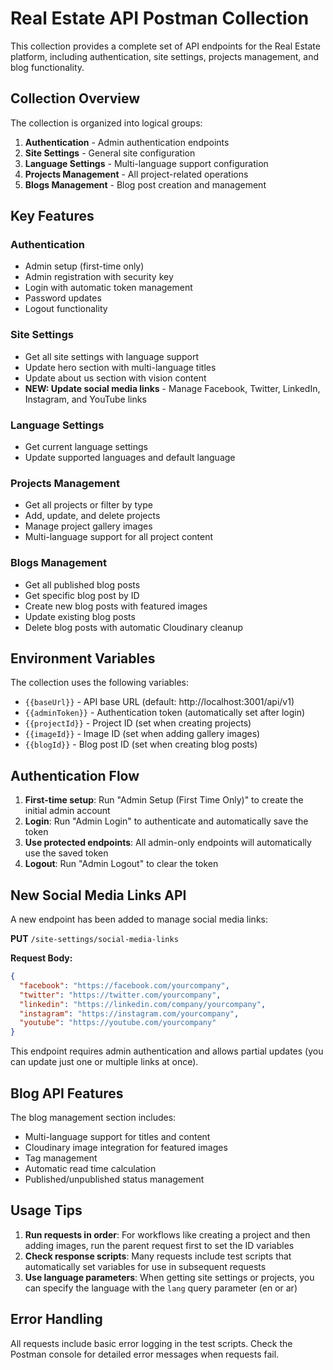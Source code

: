 # Real Estate API Postman Collection

This collection provides a complete set of API endpoints for the Real Estate platform, including authentication, site settings, projects management, and blog functionality.

## Collection Overview

The collection is organized into logical groups:

1. **Authentication** - Admin authentication endpoints
2. **Site Settings** - General site configuration
3. **Language Settings** - Multi-language support configuration
4. **Projects Management** - All project-related operations
5. **Blogs Management** - Blog post creation and management

## Key Features

### Authentication
- Admin setup (first-time only)
- Admin registration with security key
- Login with automatic token management
- Password updates
- Logout functionality

### Site Settings
- Get all site settings with language support
- Update hero section with multi-language titles
- Update about us section with vision content
- **NEW: Update social media links** - Manage Facebook, Twitter, LinkedIn, Instagram, and YouTube links

### Language Settings
- Get current language settings
- Update supported languages and default language

### Projects Management
- Get all projects or filter by type
- Add, update, and delete projects
- Manage project gallery images
- Multi-language support for all project content

### Blogs Management
- Get all published blog posts
- Get specific blog post by ID
- Create new blog posts with featured images
- Update existing blog posts
- Delete blog posts with automatic Cloudinary cleanup

## Environment Variables

The collection uses the following variables:

- `{{baseUrl}}` - API base URL (default: http://localhost:3001/api/v1)
- `{{adminToken}}` - Authentication token (automatically set after login)
- `{{projectId}}` - Project ID (set when creating projects)
- `{{imageId}}` - Image ID (set when adding gallery images)
- `{{blogId}}` - Blog post ID (set when creating blog posts)

## Authentication Flow

1. **First-time setup**: Run "Admin Setup (First Time Only)" to create the initial admin account
2. **Login**: Run "Admin Login" to authenticate and automatically save the token
3. **Use protected endpoints**: All admin-only endpoints will automatically use the saved token
4. **Logout**: Run "Admin Logout" to clear the token

## New Social Media Links API

A new endpoint has been added to manage social media links:

**PUT** `/site-settings/social-media-links`

**Request Body:**
```json
{
  "facebook": "https://facebook.com/yourcompany",
  "twitter": "https://twitter.com/yourcompany",
  "linkedin": "https://linkedin.com/company/yourcompany",
  "instagram": "https://instagram.com/yourcompany",
  "youtube": "https://youtube.com/yourcompany"
}
```

This endpoint requires admin authentication and allows partial updates (you can update just one or multiple links at once).

## Blog API Features

The blog management section includes:

- Multi-language support for titles and content
- Cloudinary image integration for featured images
- Tag management
- Automatic read time calculation
- Published/unpublished status management

## Usage Tips

1. **Run requests in order**: For workflows like creating a project and then adding images, run the parent request first to set the ID variables
2. **Check response scripts**: Many requests include test scripts that automatically set variables for use in subsequent requests
3. **Use language parameters**: When getting site settings or projects, you can specify the language with the `lang` query parameter (en or ar)

## Error Handling

All requests include basic error logging in the test scripts. Check the Postman console for detailed error messages when requests fail.